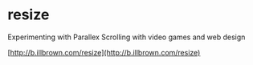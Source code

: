 resize
======

Experimenting with Parallex Scrolling with video games and web design

[http://b.illbrown.com/resize](http://b.illbrown.com/resize)
